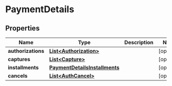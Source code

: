 

# PaymentDetails


## Properties

| Name | Type | Description | Notes |
|------------ | ------------- | ------------- | -------------|
|**authorizations** | [**List&lt;Authorization&gt;**](Authorization.md) |  |  [optional] |
|**captures** | [**List&lt;Capture&gt;**](Capture.md) |  |  [optional] |
|**installments** | [**PaymentDetailsInstallments**](PaymentDetailsInstallments.md) |  |  [optional] |
|**cancels** | [**List&lt;AuthCancel&gt;**](AuthCancel.md) |  |  [optional] |



